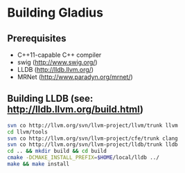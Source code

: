 # Building Gladius

## Prerequisites
- C++11-capable C++ compiler
- swig (http://www.swig.org/)
- LLDB (http://lldb.llvm.org/)
- MRNet (http://www.paradyn.org/mrnet/)

## Building LLDB (see: http://lldb.llvm.org/build.html)
```bash
svn co http://llvm.org/svn/llvm-project/llvm/trunk llvm
cd llvm/tools
svn co http://llvm.org/svn/llvm-project/cfe/trunk clang
svn co http://llvm.org/svn/llvm-project/lldb/trunk lldb
cd .. && mkdir build && cd build
cmake -DCMAKE_INSTALL_PREFIX=$HOME/local/lldb ../
make && make install
```
